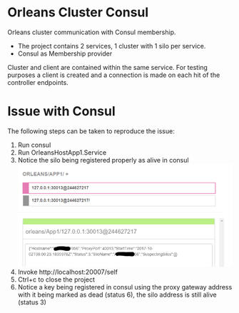 # Orleans Cluster Consul

Orleans cluster communication with Consul membership.

- The project contains 2 services, 1 cluster with 1 silo per service.
- Consul as Membership provider

Cluster and client are contained within the same service.
For testing purposes a client is created and a connection is made on each hit of the controller endpoints.

# Issue with Consul

The following steps can be taken to reproduce the issue:

 1. Run consul
 2. Run OrleansHostApp1.Service
 3. Notice the silo being registered properly as alive in consul
 ![1](https://github.com/Kimserey/orleans-cluster-consul/blob/master/OrleansHostApp1.Service/img/1_run_project.PNG?raw=true)
 4. Invoke http://localhost:20007/self
 5. Ctrl+c to close the project
 6. Notice a key being registered in consul using the proxy gateway address with it being marked as dead (status 6), the silo address is still alive (status 3)
